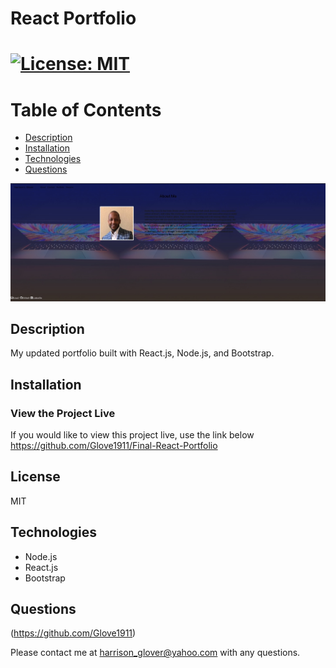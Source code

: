 # React Portfolio

# [![License: MIT](https://img.shields.io/badge/License-MIT-yellow.svg)](https://opensource.org/licenses/MIT)

# Table of Contents
- [Description](#description)
- [Installation](#installation)
- [Technologies](#technologies)
- [Questions](#questions)

<img src="./src/screenshot1.jpeg">

 ## Description
My updated portfolio built with React.js, Node.js, and Bootstrap.  

## Installation

### View the Project Live

If you would like to view this project live, use the link below
https://github.com/Glove1911/Final-React-Portfolio


  
## License
MIT       




## Technologies
* Node.js
* React.js
* Bootstrap




## Questions
(https://github.com/Glove1911) 


Please contact me at [harrison_glover@yahoo.com](mailto:harrison_glover@yahoo.com) with any questions.
